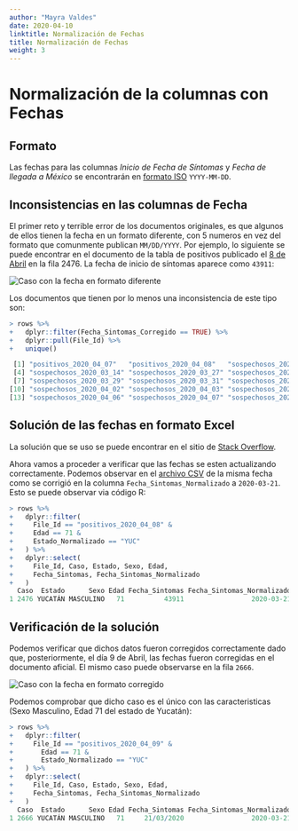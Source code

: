 ```yaml
---
author: "Mayra Valdes"
date: 2020-04-10
linktitle: Normalización de Fechas
title: Normalización de Fechas
weight: 3
---
```


# Normalización de la columnas con Fechas 

## Formato
Las fechas para las columnas _Inicio de Fecha de Síntomas_ y _Fecha de llegada a México_ se encontrarán en [formato ISO](https://www.iso.org/iso-8601-date-and-time-format.html) `YYYY-MM-DD`.


## Inconsistencias en las columnas de Fecha

El primer reto y terrible error de los documentos originales, es que algunos de ellos tienen la fecha en un formato diferente, con 5 numeros en vez del formato que comunmente publican `MM/DD/YYYY`. Por ejemplo, lo siguiente se puede encontrar en el documento de la tabla de positivos publicado el [8 de Abril](https://datos.covid19in.mx/tablas-diarias/positivos/202004/20200408.pdf) en la fila 2476. La fecha de inicio de síntomas aparece como `43911`:

![Caso con la fecha en formato diferente](/images/metodologia/caso01.png)

Los documentos que tienen por lo menos una inconsistencia de este tipo son:
```r
> rows %>% 
+   dplyr::filter(Fecha_Sintomas_Corregido == TRUE) %>% 
+   dplyr::pull(File_Id) %>% 
+   unique()

 [1] "positivos_2020_04_07"   "positivos_2020_04_08"   "sospechosos_2020_03_13"
 [4] "sospechosos_2020_03_14" "sospechosos_2020_03_27" "sospechosos_2020_03_28"
 [7] "sospechosos_2020_03_29" "sospechosos_2020_03_31" "sospechosos_2020_04_01"
[10] "sospechosos_2020_04_02" "sospechosos_2020_04_03" "sospechosos_2020_04_04"
[13] "sospechosos_2020_04_06" "sospechosos_2020_04_07" "sospechosos_2020_04_08"
```

## Solución de las fechas en formato Excel

La solución que se uso se puede encontrar en el sitio de [Stack Overflow](https://stackoverflow.com/questions/14271791/converting-date-formats-python-unusual-date-formats-extract-ymd/30058862#30058862).

Ahora vamos a proceder a verificar que las fechas se esten actualizando correctamente. Podemos observar en el [archivo CSV](https://datos.covid19in.mx/tablas-diarias/positivos/202004/20200408.csv) de la misma fecha como se corrigió en la columna `Fecha_Sintomas_Normalizado` a `2020-03-21`. Esto se puede observar via código R:
```r
> rows %>%
+   dplyr::filter(
+     File_Id == "positivos_2020_04_08" &
+     Edad == 71 & 
+     Estado_Normalizado == "YUC"
+   ) %>%
+   dplyr::select(
+     File_Id, Caso, Estado, Sexo, Edad, 
+     Fecha_Sintomas, Fecha_Sintomas_Normalizado
+   )
  Caso  Estado      Sexo Edad Fecha_Sintomas Fecha_Sintomas_Normalizado
1 2476 YUCATÁN MASCULINO   71          43911                 2020-03-21
```


## Verificación de la solución
Podemos verificar que dichos datos fueron corregidos correctamente dado que, posteriormente, el día 9 de Abril, las fechas fueron corregidas en el documento aficial. El mismo caso puede observarse en la fila `2666`. 

![Caso con la fecha en formato corregido](/images/metodologia/caso02.png)

Podemos comprobar que dicho caso es el único con las caracteristicas (Sexo Masculino, Edad 71 del estado de Yucatán):
```r
> rows %>%
+   dplyr::filter(
+     File_Id == "positivos_2020_04_09" &
+       Edad == 71 & 
+       Estado_Normalizado == "YUC"
+   ) %>%
+   dplyr::select(
+     File_Id, Caso, Estado, Sexo, Edad, 
+     Fecha_Sintomas, Fecha_Sintomas_Normalizado
+   )
  Caso  Estado      Sexo Edad Fecha_Sintomas Fecha_Sintomas_Normalizado
1 2666 YUCATÁN MASCULINO   71     21/03/2020                 2020-03-21
```
